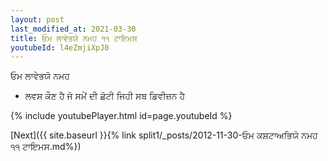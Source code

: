 ```yaml
---
layout: post
last_modified_at: 2021-03-30
title: ਓਮ ਲਾਵੇਭਯੋ ਨਮਹ ੧੧ ਟਾਇਮਸ
youtubeId: l4eZmjiXpJ0
---
```

 
 
 ਓਮ ਲਾਵੇਭਯੋ ਨਮਹ  
 
 -  ਲਵਸ ਕੌਣ ਹੈ ਜੋ ਸਮੇਂ ਦੀ ਛੋਟੀ ਜਿਹੀ ਸਬ ਡਿਵੀਜ਼ਨ ਹੈ 
 
  
 
  
 
 
 
 
 
 


{% include youtubePlayer.html id=page.youtubeId %}
 
[Next]({{ site.baseurl }}{% link  split1/_posts/2012-11-30-ਓਮ ਕਸ਼ਟਾਅਭਿਯੋ ਨਮਹ ੧੧ ਟਾਇਮਸ.md%})
 
